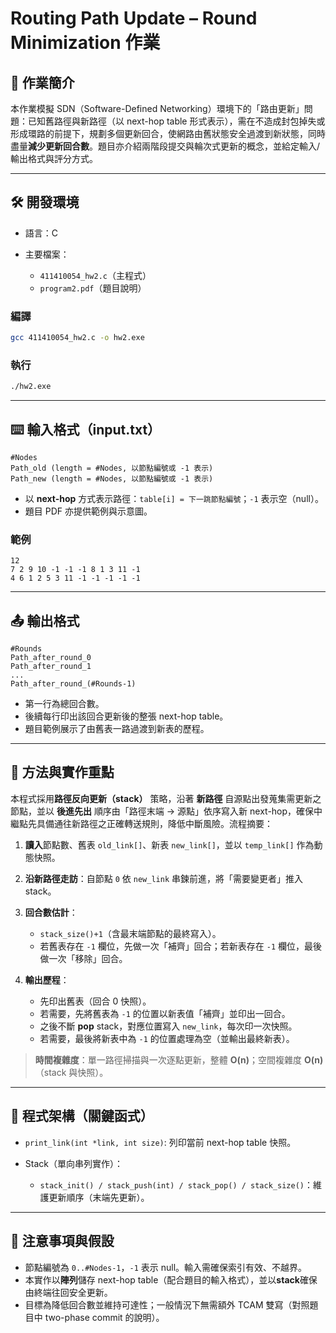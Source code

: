 # Routing Path Update – Round Minimization 作業

## 📖 作業簡介

本作業模擬 SDN（Software-Defined Networking）環境下的「路由更新」問題：已知舊路徑與新路徑（以 next-hop table 形式表示），需在不造成封包掉失或形成環路的前提下，規劃多個更新回合，使網路由舊狀態安全過渡到新狀態，同時盡量**減少更新回合數**。題目亦介紹兩階段提交與輪次式更新的概念，並給定輸入/輸出格式與評分方式。 

---

## 🛠 開發環境

* 語言：C
* 主要檔案：

  * `411410054_hw2.c`（主程式） 
  * `program2.pdf`（題目說明） 

### 編譯

```bash
gcc 411410054_hw2.c -o hw2.exe
```

### 執行

```bash
./hw2.exe 
```

---

## ⌨️ 輸入格式（input.txt）

```
#Nodes
Path_old (length = #Nodes, 以節點編號或 -1 表示)
Path_new (length = #Nodes, 以節點編號或 -1 表示)
```

* 以 **next-hop** 方式表示路徑：`table[i] = 下一跳節點編號`；`-1` 表示空（null）。
* 題目 PDF 亦提供範例與示意圖。 

### 範例

```
12
7 2 9 10 -1 -1 -1 8 1 3 11 -1
4 6 1 2 5 3 11 -1 -1 -1 -1 -1
```



---

## 📤 輸出格式

```
#Rounds
Path_after_round_0
Path_after_round_1
...
Path_after_round_(#Rounds-1)
```

* 第一行為總回合數。
* 後續每行印出該回合更新後的整張 next-hop table。
* 題目範例展示了由舊表一路過渡到新表的歷程。 

---

## 🧠 方法與實作重點

本程式採用**路徑反向更新（stack）** 策略，沿著 **新路徑** 自源點出發蒐集需更新之節點，並以 **後進先出** 順序由「路徑末端 → 源點」依序寫入新 next-hop，確保中繼點先具備通往新路徑之正確轉送規則，降低中斷風險。流程摘要： 

1. **讀入**節點數、舊表 `old_link[]`、新表 `new_link[]`，並以 `temp_link[]` 作為動態快照。 
2. **沿新路徑走訪**：自節點 `0` 依 `new_link` 串鍊前進，將「需要變更者」推入 stack。 
3. **回合數估計**：

   * `stack_size()+1`（含最末端節點的最終寫入）。
   * 若舊表存在 `-1` 欄位，先做一次「補齊」回合；若新表存在 `-1` 欄位，最後做一次「移除」回合。 
4. **輸出歷程**：

   * 先印出舊表（回合 0 快照）。
   * 若需要，先將舊表為 `-1` 的位置以新表值「補齊」並印出一回合。
   * 之後不斷 **pop** stack，對應位置寫入 `new_link`，每次印一次快照。
   * 若需要，最後將新表中為 `-1` 的位置處理為空（並輸出最終新表）。 

> **時間複雜度**：單一路徑掃描與一次逐點更新，整體 **O(n)**；空間複雜度 **O(n)**（stack 與快照）。 

---

## 🧩 程式架構（關鍵函式）

* `print_link(int *link, int size)`: 列印當前 next-hop table 快照。 
* Stack（單向串列實作）：

  * `stack_init() / stack_push(int) / stack_pop() / stack_size()`：維護更新順序（末端先更新）。 

---

## 🔎 注意事項與假設

* 節點編號為 `0..#Nodes-1`，`-1` 表示 null。輸入需確保索引有效、不越界。 
* 本實作以**陣列**儲存 next-hop table（配合題目的輸入格式），並以**stack**確保由終端往回安全更新。 
* 目標為降低回合數並維持可達性；一般情況下無需額外 TCAM 雙寫（對照題目中 two-phase commit 的說明）。 
